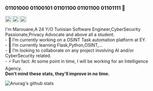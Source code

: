 ### 01101000 01100101 01101100 01101100 01101111 👋

<a target="_blank" href="https://twitter.com/MarouaneZribi">
  <img align="left" alt="KMx404 | Twitter" width="21px" src="https://raw.githubusercontent.com/anuraghazra/anuraghazra/master/assets/twitter.svg" />
</a>
<a target="_blank" href="https://www.facebook.com/marouane.zribi.5">
  <img align="left" alt=KMx404's Facebook" width="21px" src="https://cdn.jsdelivr.net/npm/simple-icons@3.0.1/icons/facebook.svg" />
</a> 
<a target="_blank" href="https://discord.gg/sg5ZFVJ">
  <img align="left" alt="Anurag's Discord" width="21px" src="https://raw.githubusercontent.com/anuraghazra/anuraghazra/master/assets/discord-round.svg" />
</a>
                               <br />
                               <br />  
I'm Marouane,A 24 Y/O Tunisian Software Engineer,CyberSecurity Passionate,Privacy Advocate and above all a student.<br />
- 🔭 I’m currently working on a OSINT Task automation platform at EY.<br />
- 🌱 I’m currently learning Flask,Python,OSINT,...<br />
- 👯 I’m looking to collaborate on any project involving AI and/or CyberSecurity related.<br />
- ⚡ Fun fact: At some point in time, I will be working for an Intelligence Agency.<br />
<b>Don't mind these stats, they'll improve in no time. <br /> </b>

![Anurag's github stats](https://github-readme-stats.vercel.app/api?username=MarouaneZribi&show_icons=true&theme=radical)

<!--
**MarouaneZribi/MarouaneZribi** is a ✨ _special_ ✨ repository because its `README.md` (this file) appears on your GitHub profile.


-->
